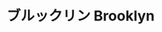 ---
title: ブルックリン Brooklyn
category: paintings
series: landscape
year: 2011
image: brooklyn.jpg
size: 
materials: oil on canvas
---